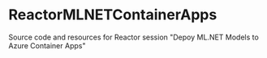 # ReactorMLNETContainerApps
Source code and resources for Reactor session "Depoy ML.NET Models to Azure Container Apps"
